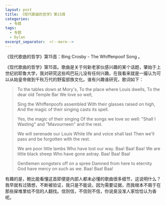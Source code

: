 ```yaml
---
layout: post
title: 《现代歌曲的哲学》第15首
categories:
  - 专题
tags:
  - 专题
  - Dylan
excerpt_separator:  <!--more-->
---
```


《现代歌曲的哲学》第15首：Bing Crosby - The Whiffenpoof Song 。

《现代歌曲的哲学》第15首。歌曲是关于何新老家伙感兴趣的某个话题，肇始于上世纪初耶鲁大学，<!--more-->我对研究这些鸡巴玩儿没有任何兴趣，在我看来就是一撮认为可以从始皇帝做到千秋万代的野蛮部族文化。谁有兴趣谁研究，歌词如下：

> To the tables down at Mory's,
> To the place where Louis dwells,
> To the dear old Temple Bar
> We love so well,
>
> Sing the Whiffenpoofs assembled
> With their glasses raised on high,
> And the magic of their singing casts its spell.
>
> Yes, the magic of their singing
> Of the songs we love so well:
> "Shall I Wasting" and "Mavourneen" and the rest.
>
> We will serenade our Louis
> While life and voice shall last
> Then we'll pass and be forgotten with the rest.
>
> We are poor little lambs
> Who have lost our way.
> Baa! Baa! Baa!
> We are little black sheep
> Who have gone astray.
> Baa! Baa! Baa!
>
> Gentlemen songsters off on a spree
> Damned from here to eternity
> God have mercy on such as we.
> Baa! Baa! Baa!

有趣的是，鲍比能看懂这首即便是内部人都未必懂的歌曲很多细节，这说明什么？我早就有过猜想，不断被验证，我只是不能说，因为需要证据，而我根本不屑于在那些屎堆里给不信的人翻找。信则信，不信则不信，你说臭没准人家恰恰认为香呢。